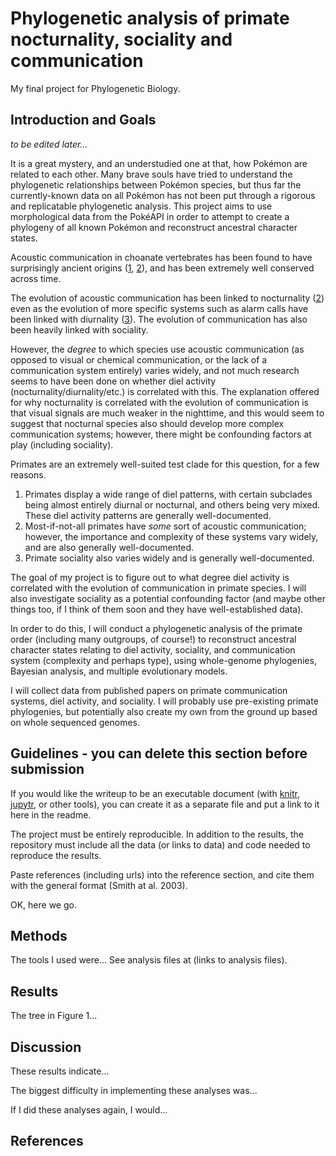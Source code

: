 # Phylogenetic analysis of primate nocturnality, sociality and communication
My final project for Phylogenetic Biology.

## Introduction and Goals
*to be edited later...*

It is a great mystery, and an understudied one at that, 
how Pokémon are related to each other. Many brave souls have tried to
understand the phylogenetic relationships between Pokémon species, but
thus far the currently-known data on all Pokémon has not been
put through a rigorous and replicatable phylogenetic analysis. This
project aims to use morphological data from the PokéAPI in order
to attempt to create a phylogeny of all known Pokémon and 
reconstruct ancestral character states. 








Acoustic communication in choanate vertebrates has been found to have surprisingly ancient origins ([1](https://www.nature.com/articles/s41467-020-14356-3), [2](https://www.nature.com/articles/s41467-022-33741-8)), and has been extremely well conserved across time. 

The evolution of acoustic communication has been linked to nocturnality ([2](https://www.nature.com/articles/s41467-022-33741-8)) even as the evolution of more specific systems such as alarm calls have been linked with diurnality ([3](https://doi.org/10.1093/beheco/arh148)). The evolution of communication has also been heavily linked with sociality. 

However, the *degree* to which species use acoustic communication (as opposed to visual or chemical communication, or the lack of a communication system entirely) varies widely, and not much research seems to have been done on whether diel activity (nocturnality/diurnality/etc.) is correlated with this. The explanation offered for why nocturnality is correlated with the evolution of communication is that visual signals are much weaker in the nighttime, and this would seem to suggest that nocturnal species also should develop more complex communication systems; however, there might be confounding factors at play (including sociality). 

Primates are an extremely well-suited test clade for this question, for a few reasons. 

1) Primates display a wide range of diel patterns, with certain subclades being almost entirely diurnal or nocturnal, and others being very mixed. These diel activity patterns are generally well-documented. 
2) Most-if-not-all primates have *some* sort of acoustic communication; however, the importance and complexity of these systems vary widely, and are also generally well-documented. 
3) Primate sociality also varies widely and is generally well-documented. 

The goal of my project is to figure out to what degree diel activity is correlated with the evolution of communication in primate species. I will also investigate sociality as a potential confounding factor (and maybe other things too, if I think of them soon and they have well-established data). 

In order to do this, I will conduct a phylogenetic analysis of the primate order (including many outgroups, of course!) to reconstruct ancestral character states relating to diel activity, sociality, and communication system (complexity and perhaps type), using whole-genome phylogenies, Bayesian analysis, and multiple evolutionary models. 

I will collect data from published papers on primate communication systems, diel activity, and sociality. I will probably use pre-existing primate phylogenies, but potentially also create my own from the ground up based on whole sequenced genomes. 

## Guidelines - you can delete this section before submission

If you would like the writeup to be an executable document (with [knitr](http://yihui.name/knitr/), [jupytr](http://jupyter.org/), or other tools), you can create it as a separate file and put a link to it here in the readme.

The project must be entirely reproducible. In addition to the results, the repository must include all the data (or links to data) and code needed to reproduce the results.

Paste references (including urls) into the reference section, and cite them with the general format (Smith at al. 2003).

OK, here we go.

## Methods

The tools I used were... See analysis files at (links to analysis files).

## Results

The tree in Figure 1...

## Discussion

These results indicate...

The biggest difficulty in implementing these analyses was...

If I did these analyses again, I would...

## References


